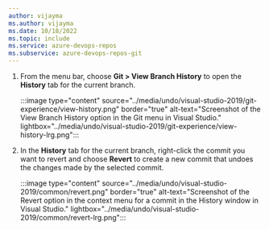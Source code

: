 ```yaml
---
author: vijayma
ms.author: vijayma
ms.date: 10/18/2022
ms.topic: include
ms.service: azure-devops-repos
ms.subservice: azure-devops-repos-git
---
```


1. From the menu bar, choose **Git > View Branch History** to open the **History** tab for the current branch.

   :::image type="content" source="../media/undo/visual-studio-2019/git-experience/view-history.png" border="true" alt-text="Screenshot of the View Branch History option in the Git menu in Visual Studio." lightbox="../media/undo/visual-studio-2019/git-experience/view-history-lrg.png":::

1. In the **History** tab for the current branch, right-click the commit you want to revert and choose **Revert** to create a new commit that undoes the changes made by the selected commit.

   :::image type="content" source="../media/undo/visual-studio-2019/common/revert.png" border="true" alt-text="Screenshot of the Revert option in the context menu for a commit in the History window in Visual Studio." lightbox="../media/undo/visual-studio-2019/common/revert-lrg.png":::
